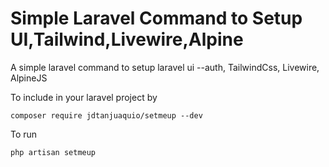 # Simple Laravel Command to Setup UI,Tailwind,Livewire,Alpine

A simple laravel command to setup laravel ui --auth, TailwindCss, Livewire, AlpineJS

To include in your laravel project by

`composer require jdtanjuaquio/setmeup --dev`

To run

`php artisan setmeup`
